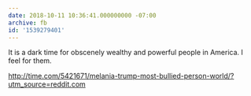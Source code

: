 ```yaml
---
date: 2018-10-11 10:36:41.000000000 -07:00
archive: fb
id: '1539279401'
---
```


It is a dark time for obscenely wealthy and powerful people in America. I feel for them. 

http://time.com/5421671/melania-trump-most-bullied-person-world/?utm_source=reddit.com
